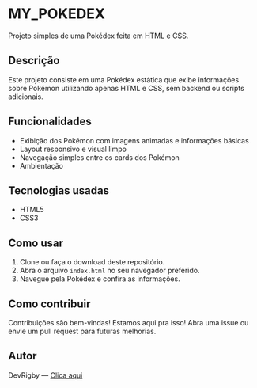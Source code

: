 # MY_POKEDEX

Projeto simples de uma Pokédex feita em HTML e CSS.

## Descrição

Este projeto consiste em uma Pokédex estática que exibe informações sobre Pokémon utilizando apenas HTML e CSS, sem backend ou scripts adicionais.

## Funcionalidades

- Exibição dos Pokémon com imagens animadas e informações básicas
- Layout responsivo e visual limpo
- Navegação simples entre os cards dos Pokémon
- Ambientação

## Tecnologias usadas

- HTML5
- CSS3

## Como usar

1. Clone ou faça o download deste repositório.
2. Abra o arquivo `index.html` no seu navegador preferido.
3. Navegue pela Pokédex e confira as informações.

## Como contribuir

Contribuições são bem-vindas! Estamos aqui pra isso! Abra uma issue ou envie um pull request para futuras melhorias.

## Autor


DevRigby — [Clica aqui](https://github.com/DevRigby)


